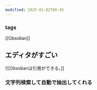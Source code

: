 ```yaml
---
modified: 2025-01-02T00:45
---
```

### tags
[[Obsidian]]


## エディタがすごい
![[Obsidianは引用ができる。]]


### 文字列検索して自動で抽出してくれる

